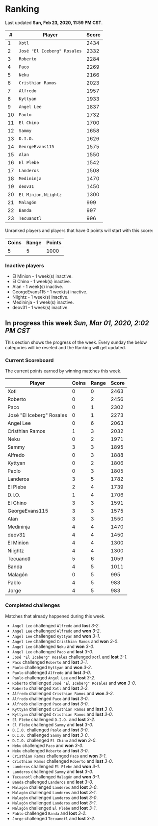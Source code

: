 # Ranking

Last updated **Sun, Feb 23, 2020, 11:59 PM CST**.

|#|Player|Score|
|-|------|-----|
|1|`Xotl`|2434|
|2|`José "El Iceberg" Rosales`|2332|
|3|`Roberto`|2284|
|4|`Paco`|2269|
|5|`Neku`|2166|
|6|`Cristhian Ramos`|2023|
|7|`Alfredo`|1957|
|8|`Kyttyan`|1933|
|9|`Angel Lee`|1837|
|10|`Paolo`|1732|
|11|`El Chino`|1700|
|12|`Sammy`|1658|
|13|`D.I.O.`|1626|
|14|`GeorgeEvans115`|1575|
|15|`Alan`|1550|
|16|`El Plebe`|1542|
|17|`Landeros`|1508|
|18|`Medininja`|1470|
|19|`deov31`|1450|
|20|`El Minion`, `Niightz`|1300|
|21|`Malagón`|999|
|22|`Banda`|997|
|23|`Tecuanotl`|996|

Unranked players and players that have 0 points will start with this score:

|Coins|Range|Points|
|-----|-----|------|
|5|5|1000|

### Inactive players
* El Minion - 1 week(s) inactive.
* El Chino - 1 week(s) inactive.
* Alan - 1 week(s) inactive.
* GeorgeEvans115 - 1 week(s) inactive.
* Niightz - 1 week(s) inactive.
* Medininja - 1 week(s) inactive.
* deov31 - 1 week(s) inactive.

## In progress this week *Sun, Mar 01, 2020, 2:02 PM CST*
This section shows the progress of the week. Every sunday the below categories will be reseted and the Ranking will get updated.

### Current Scoreboard
The current points earned by winning matches this week.

|Player|Coins|Range|Score|
|------|-----|-----|-----|
|Xotl|0|0|2463|
|Roberto|0|2|2456|
|Paco|0|1|2302|
|José "El Iceberg" Rosales|0|1|2273|
|Angel Lee|0|6|2063|
|Cristhian Ramos|1|3|2032|
|Neku|0|2|1971|
|Sammy|3|3|1895|
|Alfredo|0|3|1888|
|Kyttyan|0|2|1806|
|Paolo|0|3|1805|
|Landeros|3|5|1782|
|El Plebe|2|4|1739|
|D.I.O.|1|4|1706|
|El Chino|3|3|1591|
|GeorgeEvans115|3|3|1575|
|Alan|3|3|1550|
|Medininja|4|4|1470|
|deov31|4|4|1450|
|El Minion|4|4|1300|
|Niightz|4|4|1300|
|Tecuanotl|5|6|1059|
|Banda|4|5|1011|
|Malagón|0|5|995|
|Pablo|4|5|983|
|Jorge|4|5|983|

### Completed challenges
Matches that already happened during this week.

* `Angel Lee` challenged `Alfredo` and **lost** *3-2*.
* `Angel Lee` challenged `Alfredo` and **won** *3-2*.
* `Angel Lee` challenged `Kyttyan` and **won** *3-1*.
* `Angel Lee` challenged `Cristhian Ramos` and **won** *3-0*.
* `Angel Lee` challenged `Neku` and **won** *3-0*.
* `Angel Lee` challenged `Paco` and **lost** *3-0*.
* `José "El Iceberg" Rosales` challenged `Xotl` and **lost** *3-1*.
* `Paco` challenged `Roberto` and **lost** *3-1*.
* `Paolo` challenged `Kyttyan` and **won** *3-2*.
* `Paolo` challenged `Alfredo` and **lost** *3-0*.
* `Paolo` challenged `Angel Lee` and **lost** *3-2*.
* `Roberto` challenged `José "El Iceberg" Rosales` and **won** *3-0*.
* `Roberto` challenged `Xotl` and **lost** *3-2*.
* `Alfredo` challenged `Cristhian Ramos` and **won** *3-2*.
* `Alfredo` challenged `Paco` and **lost** *3-0*.
* `Alfredo` challenged `Paco` and **lost** *3-0*.
* `Kyttyan` challenged `Cristhian Ramos` and **lost** *3-0*.
* `Kyttyan` challenged `Cristhian Ramos` and **lost** *3-0*.
* `El Plebe` challenged `D.I.O.` and **lost** *3-2*.
* `El Plebe` challenged `Sammy` and **lost** *3-0*.
* `D.I.O.` challenged `Paolo` and **lost** *3-0*.
* `D.I.O.` challenged `Sammy` and **lost** *3-0*.
* `D.I.O.` challenged `El Chino` and **won** *3-0*.
* `Neku` challenged `Paco` and **won** *3-0*.
* `Neku` challenged `Roberto` and **lost** *3-0*.
* `Cristhian Ramos` challenged `Paco` and **won** *3-1*.
* `Cristhian Ramos` challenged `Roberto` and **lost** *3-0*.
* `Landeros` challenged `El Plebe` and **won** *3-1*.
* `Landeros` challenged `Sammy` and **lost** *3-0*.
* `Tecuanotl` challenged `Malagón` and **won** *3-1*.
* `Banda` challenged `Landeros` and **lost** *3-0*.
* `Malagón` challenged `Landeros` and **lost** *3-0*.
* `Malagón` challenged `Landeros` and **lost** *3-1*.
* `Malagón` challenged `Landeros` and **lost** *3-0*.
* `Malagón` challenged `Landeros` and **lost** *3-1*.
* `Malagón` challenged `El Plebe` and **lost** *3-1*.
* `Pablo` challenged `Banda` and **lost** *3-2*.
* `Jorge` challenged `Tecuanotl` and **lost** *3-2*.
